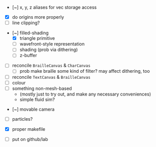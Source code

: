 * [~] x, y, z aliases for vec storage access
* [x] do origins more properly
* [ ] line clipping?
* [~] filled-shading
    * [x] triangle primitive
    * [ ] wavefront-style representation
    * [ ] shading (prob via dithering)
    * [ ] z-buffer
* [ ] reconcile `BrailleCanvas` & `CharCanvas`
    * [ ] prob make braille some kind of filter? may
          affect dithering, too
* [ ] reconcile `TextCanvas` & `BrailleCanvas`
* [ ] colour
* [ ] something non-mesh-based
    * (mostly just to try out, and make any necessary
      conveniences)
    * simple fluid sim?
* [~] movable camera
* [ ] particles?
* [x] proper makefile
* [ ] put on github/lab

